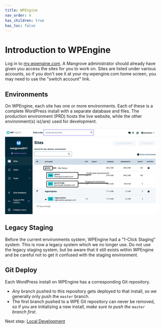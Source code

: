 ```yaml
---
title: WPEngine
nav_order: 4
has_children: true
has_toc: false
---
```

# Introduction to WPEngine
Log in to [my.wpengine.com](https://my.wpengine.com/). A Mangrove administrator should already have given you access the sites for you to work on. Sites are listed under various accounts, so if you don't see it at your my.wpengine.com home screen, you may need to use the "switch account" link.

## Environments
On WPEngine, each site has one or more environments. Each of these is a complete WordPress install with a separate database and files. The production environment (PRD) hosts the live website, while the other environment(s) is(/are) used for development.

![Annotated screenshot showing WPE environments](wpe-environments-annotated.png)

## Legacy Staging
Before the current environments system, WPEngine had a "1-Click Staging" system. This is now a legacy system which we no longer use. Do not use the legacy staging system, but be aware that it still exists within WPEngine and be careful not to get it confused with the staging environment.

## Git Deploy
Each WordPress install on WPEngine has a corresponding Git repository.
- *Any* branch pushed to this repository gets deployed to that install, so we generally only push the `master` branch.
- The first branch pushed to a WPE Git repository can never be removed, so if you are initializing a new install, _make sure to push the `master` branch first_.

Next step: [Local Development](/local-development)
